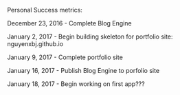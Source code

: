 Personal Success metrics:

December 23, 2016 - Complete Blog Engine

January 2, 2017 - Begin building skeleton for portfolio site: nguyenxbj.github.io

January 9, 2017 - Complete portfolio site

January 16, 2017 - Publish Blog Engine to porfolio site

January 18, 2017 - Begin working on first app???
